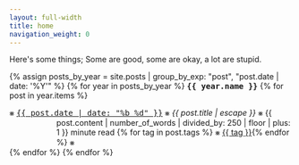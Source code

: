 ```yaml
---
layout: full-width
title: home
navigation_weight: 0
---
```


<style>
div.index-item {
  text-indent: -6em !important;
  padding-left: 6em !important;
}
</style>

Here's some things; Some are good, some are okay, a lot are stupid.

{% assign posts_by_year = site.posts | group_by_exp: "post", "post.date | date: '%Y'" %}
{% for year in posts_by_year %}
<tt><strong>{{ year.name }}</strong></tt>
  {% for post in year.items %}
  <div class="index-item">⨳ <span class="post-meta"><tt><a class="post-link" href="{{ post.url | relative_url }}">{{ post.date | date: "%b %d" }}</a></tt></span> ⨳ <em>{{ post.title | escape }}</em> ⨳ {{ post.content | number_of_words | divided_by: 250 | floor | plus: 1 }} minute read {% for tag in post.tags %} ⨳ <a class="tag" href="/tag-{{ tag | slugify }}">{{ tag }}</a>{% endfor %} ⨳</div>
  {% endfor %}
{% endfor %}
